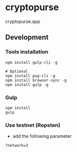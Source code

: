 # cryptopurse
cryptopurse.app

## Development
### Tools installation
```
npm install gulp-cli -g

# Optional
npm install pug-cli -g
npm install browser-sync -g
npm install gulp -g
```

### Gulp
```
npm install
gulp
```

### Use testnet (Ropsten)
- add the following parameter

```
?network=3
```

